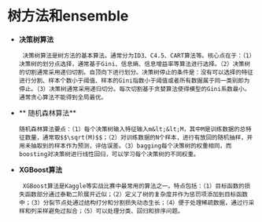 # 树方法和ensemble

* **决策树算法**

       决策树算法是树方法的基本算法。通常分为ID3、C4.5、CART算法等。核心点在于：（1）决策树的划分点选择，通常基于Gini、信息熵、信息增益率等算法进行选择。（2）决策树的切割通常采用递归切割。自顶向下进行划分。决策树停止的条件是：没有可以选择的特征进行分割、样本个数小于阈值、样本的Gini指数小于阈值或者所有数据属于同一类别即为停止。（3）决策树通常采用递归切分。每次切割基于贪婪算法使得模型的Gini系数最小。通常贪心算法不能得到全局最优。

* ** 随机森林算法**

      随机森林算法要点：（1）每个决策树输入特征输入m&lt;&lt;M，其中M是训练数据的总特征数量，通常取$$\sqrt(M)$$；（2）对训练数据的N个样本，进行有放回的随机抽样，并用未抽取到的样本作为预测，评估误差。（3）bagging每个决策树的权重相同，而boosting对决策树进行线性回归，可以学习每个决策树的不同权重。

* **XGBoost算法**

       XGBoost算法是Kaggle等实战比赛中最常用的算法之一。特点包括：（1）目标函数的损失函数部分通过泰勒二阶展开近似；（2）定义了树的复杂度并作为惩罚项添加到目标函数中；（3）分裂节点处通过结构打分和分割损失动态生长；（4）便于处理稀疏数据，通过行采样和列采样避免过拟合；（5）可以处理分类、回归和排序问题。

